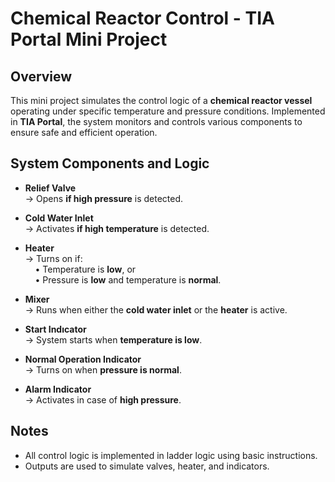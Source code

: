 # Chemical Reactor Control - TIA Portal Mini Project

## Overview

This mini project simulates the control logic of a **chemical reactor vessel** operating under specific temperature and pressure conditions. Implemented in **TIA Portal**, the system monitors and controls various components to ensure safe and efficient operation.

## System Components and Logic

- **Relief Valve**  
  → Opens **if high pressure** is detected.

- **Cold Water Inlet**  
  → Activates **if high temperature** is detected.

- **Heater**  
  → Turns on if:  
  &nbsp;&nbsp;&nbsp;&nbsp;• Temperature is **low**, or  
  &nbsp;&nbsp;&nbsp;&nbsp;• Pressure is **low** and temperature is **normal**.

- **Mixer**  
  → Runs when either the **cold water inlet** or the **heater** is active.

- **Start Indıcator**  
  → System starts when **temperature is low**.

- **Normal Operation Indicator**  
  → Turns on when **pressure is normal**.

- **Alarm Indicator**  
  → Activates in case of **high pressure**.

## Notes

- All control logic is implemented in ladder logic using basic instructions.
- Outputs are used to simulate valves, heater, and indicators.

